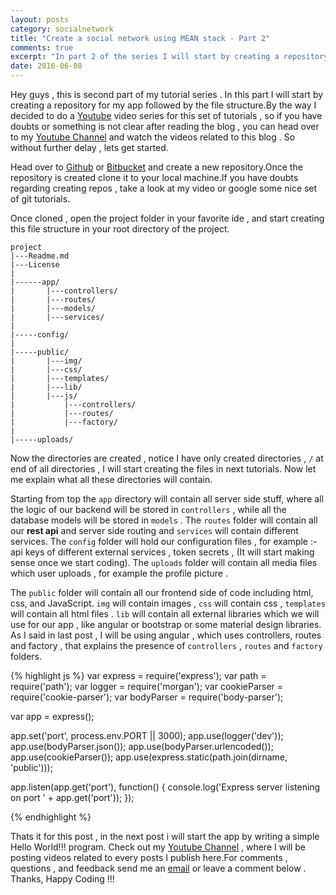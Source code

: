 ```yaml
---
layout: posts
category: socialnetwork
title: "Create a social network using MEAN stack - Part 2"
comments: true
excerpt: "In part 2 of the series I will start by creating a repository and the basic file structure for the application"
date: 2016-06-08
---
```


Hey guys , this is second part of my tutorial series . In this part I will start by creating a repository for my app followed by the file structure.By the way I decided to do a [Youtube](https://www.youtube.com/channel/UC5qMKRZgKizuz9JtztFijHQ) video series for this set of tutorials , so if you have doubts or something is not clear after reading the blog , you can head over to my [Youtube Channel](https://www.youtube.com/channel/UC5qMKRZgKizuz9JtztFijHQ) and watch the videos related to this blog . So without further delay , lets get started.

Head over to [Github](https://github.com/) or [Bitbucket](https://bitbucket.org/)  and create a new repository.Once the repository is created clone it to your local machine.If you have doubts regarding creating repos , take a look at my video or google some nice set of git tutorials.

Once cloned , open the project folder in your favorite ide , and start creating this file structure in your root directory of the project.

```
project
|---Readme.md
|---License
|
|------app/
|       |---controllers/
|       |---routes/
|       |---models/
|       |---services/
|
|-----config/
|
|-----public/
|       |---img/
|       |---css/
|       |---templates/
|       |---lib/
|       |---js/
|           |---controllers/
|           |---routes/
|           |---factory/
|
|-----uploads/
```

Now the directories are created , notice I have only created directories , `/` at end of all directories , I will start creating the files in next tutorials. Now let me explain what all these directories will contain.

Starting from top the `app` directory will contain all server side stuff, where all the logic of our backend will be stored in `controllers` , while all the database models will be stored in `models` . The `routes` folder will contain all our **rest api** and server side routing and `services` will contain different services. The `config` folder will hold our configuration files , for example :- api keys of different external services , token secrets , (It will start making sense once we start coding). The `uploads` folder will contain all media files which user uploads , for example the profile picture .

The `public` folder will contain all our frontend side of code including html, css, and JavaScript. `img` will contain images , `css` will contain css , `templates` will contain all html files . `lib` will contain all external libraries which we will use for our app , like angular or bootstrap or some material design libraries. As I said in last post , I will be using angular , which uses controllers, routes and factory , that explains the presence of `controllers` , `routes` and `factory` folders.

{% highlight js %}
var express = require('express'); var path = require('path'); var logger = require('morgan'); var cookieParser = require('cookie-parser'); var bodyParser = require('body-parser');

var app = express();

app.set('port', process.env.PORT || 3000); app.use(logger('dev')); app.use(bodyParser.json()); app.use(bodyParser.urlencoded()); app.use(cookieParser()); app.use(express.static(path.join(dirname, 'public')));

app.listen(app.get('port'), function() { console.log('Express server listening on port ' + app.get('port')); });

{% endhighlight %}

Thats it for this post , in the next post i will start the app by writing a simple Hello World!!! program. Check out my [Youtube Channel](https://www.youtube.com/channel/UC5qMKRZgKizuz9JtztFijHQ) , where I will be posting videos related to every posts I publish here.For comments , questions , and feedback send me an [email](mailto:me@rishabh1403.com) or leave a comment below . Thanks, Happy Coding !!!
